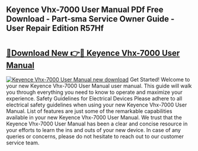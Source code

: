 ## Keyence Vhx-7000 User Manual PDf Free Download - Part-sma Service Owner Guide - User Repair Edition R57Hf

# <h2><a href="http://bc13572.oget.top/?id=Keyence+Vhx-7000+User+Manual">🔗Download New 👉🔴 Keyence Vhx-7000 User Manual</a></h2>

[![Keyence Vhx-7000 User Manual new download](https://i.imgur.com/5g1atiW.png)](http://bc13572.oget.top/?id=Keyence+Vhx-7000+User+Manual)
Get Started! Welcome to your new Keyence Vhx-7000 User Manual user manual. This guide will walk you through everything you need to know to operate and maximize your experience. Safety Guidelines for Electrical Devices Please adhere to all electrical safety guidelines when using your new Keyence Vhx-7000 User Manual. List of features are just some of the remarkable capabilities available in your new Keyence Vhx-7000 User Manual. We trust that the Keyence Vhx-7000 User Manual has been a clear and concise resource in your efforts to learn the ins and outs of your new device. In case of any queries or concerns, please do not hesitate to reach out to our customer service team.
